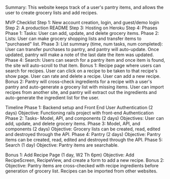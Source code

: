 Summary: This website keeps track of a user's pantry items, and allows
the user to create grocery lists and add recipes.


MVP Checklist
Step 1: New account creation, login, and guest/demo login
Step 2: A production README
Step 3: Hosting on Heroku
Step 4: Phases
  Phase 1:
  	Tasks: User can add, update, and delete grocery items.
  Phase 2:
  	Lists: User can make grocery shopping lists and transfer items to
    "purchased" list.
  Phase 3:
  	List summary (time, num tasks, num completed): User can transfer
    purchases to pantry, and pantry will auto-update. Once updated,
    pantry will make a note of the last date the item was updated.
  Phase 4:
  	Search: Users can search for a pantry item and once item is found,
    the site will auto-scroll to that item.
  Bonus 1:
  	Recipe page where users can search for recipes. User can click on
    a recipe to be taken to that recipe's show page. User can rate and
    delete a recipe. User can add a new recipe.
  Bonus 2:
  	Pantry will cross-check ingredients for a recipe with a user's pantry
    and auto-generate a grocery list with missing items.  User can
    import recipes from another site, and pantry will extract out the
    ingredients and auto-generate the ingredient list for the user.


Timeline
Phase 1: Backend setup and Front End User Authentication (2 days)
  Objective: Functioning rails project with front-end Authentication
Phase 2: Tasks- Model, API, and components (2 days)
  Objectives:  User can add, update, and delete grocery items.
Phase 3: Model, API, and components (2 days)
  Objective: Grocery lists can be created, read, edited and destroyed
    through the API.
Phase 4: Pantry (2 days)
  Objective: Pantry items can be created, read, edited and destroyed
    through the API.
Phase 5: Search (1 day)
  Objective: Pantry items are searchable.

Bonus 1: Add Recipe Page (1 day, W2 Th 6pm)
  Objective: Add RecipeScreen, RecipeView, and create a form to add
    a new recipe.
Bonus 2:
  Objective: Pantry items are cross-checked with recipe ingredients before
    generation of grocery list. Recipes can be imported from other
    websites.
